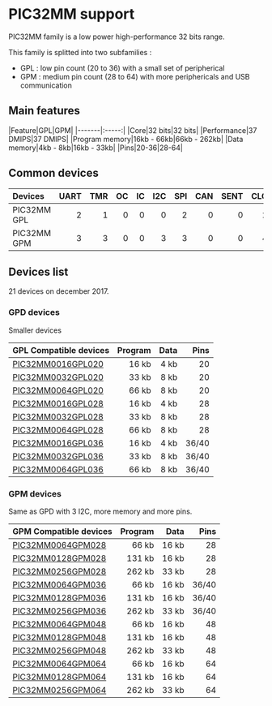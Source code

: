 # PIC32MM support

PIC32MM family is a low power high-performance 32 bits range.

This family is splitted into two subfamilies :

* GPL : low pin count (20 to 36) with a small set of peripherical
* GPM : medium pin count (28 to 64) with more periphericals and USB communication

## Main features

|Feature|GPL|GPM|
|-------|:-----:|
|Core|32 bits|32 bits|
|Performance|37 DMIPS|37 DMIPS|
|Program memory|16kb - 66kb|66kb - 262kb|
|Data memory|4kb - 8kb|16kb - 33kb|
|Pins|20-36|28-64|

## Common devices

|Devices    |UART|TMR |OC  |IC  |I2C |SPI |CAN |SENT|CLC |QEI |PWM |MCCP|SCCP|
|:----------|---:|---:|---:|---:|---:|---:|---:|---:|---:|---:|---:|---:|---:|
|PIC32MM GPL|   2|   1|   0|   0|   0|   2|   0|   0|   2|   0|   0|   1|   2|
|PIC32MM GPM|   3|   3|   0|   0|   3|   3|   0|   0|   4|   0|   0|   3|   6|

## Devices list

21 devices on december 2017.

### GPD devices

Smaller devices

|GPL Compatible devices|Program|Data|Pins|
|---------|--:|--:|--:|
|[PIC32MM0016GPL020](http://microchip.com/wwwproducts/en/PIC32MM0016GPL020)|16 kb| 4 kb|20|
|[PIC32MM0032GPL020](http://microchip.com/wwwproducts/en/PIC32MM0032GPL020)|33 kb| 8 kb|20|
|[PIC32MM0064GPL020](http://microchip.com/wwwproducts/en/PIC32MM0064GPL020)|66 kb| 8 kb|20|
|[PIC32MM0016GPL028](http://microchip.com/wwwproducts/en/PIC32MM0016GPL028)|16 kb| 4 kb|28|
|[PIC32MM0032GPL028](http://microchip.com/wwwproducts/en/PIC32MM0032GPL028)|33 kb| 8 kb|28|
|[PIC32MM0064GPL028](http://microchip.com/wwwproducts/en/PIC32MM0064GPL028)|66 kb| 8 kb|28|
|[PIC32MM0016GPL036](http://microchip.com/wwwproducts/en/PIC32MM0016GPL036)|16 kb| 4 kb|36/40|
|[PIC32MM0032GPL036](http://microchip.com/wwwproducts/en/PIC32MM0032GPL036)|33 kb| 8 kb|36/40|
|[PIC32MM0064GPL036](http://microchip.com/wwwproducts/en/PIC32MM0064GPL036)|66 kb| 8 kb|36/40|

### GPM devices

Same as GPD with 3 I2C, more memory and more pins.

|GPM Compatible devices|Program|Data|Pins|
|---------|--:|--:|--:|
|[PIC32MM0064GPM028](http://microchip.com/wwwproducts/en/PIC32MM0064GPM028)| 66 kb| 16 kb|28|
|[PIC32MM0128GPM028](http://microchip.com/wwwproducts/en/PIC32MM0128GPM028)|131 kb| 16 kb|28|
|[PIC32MM0256GPM028](http://microchip.com/wwwproducts/en/PIC32MM0256GPM028)|262 kb| 33 kb|28|
|[PIC32MM0064GPM036](http://microchip.com/wwwproducts/en/PIC32MM0064GPM036)| 66 kb| 16 kb|36/40|
|[PIC32MM0128GPM036](http://microchip.com/wwwproducts/en/PIC32MM0128GPM036)|131 kb| 16 kb|36/40|
|[PIC32MM0256GPM036](http://microchip.com/wwwproducts/en/PIC32MM0256GPM036)|262 kb| 33 kb|36/40|
|[PIC32MM0064GPM048](http://microchip.com/wwwproducts/en/PIC32MM0064GPM048)| 66 kb| 16 kb|48|
|[PIC32MM0128GPM048](http://microchip.com/wwwproducts/en/PIC32MM0128GPM048)|131 kb| 16 kb|48|
|[PIC32MM0256GPM048](http://microchip.com/wwwproducts/en/PIC32MM0256GPM048)|262 kb| 33 kb|48|
|[PIC32MM0064GPM064](http://microchip.com/wwwproducts/en/PIC32MM0064GPM064)| 66 kb| 16 kb|64|
|[PIC32MM0128GPM064](http://microchip.com/wwwproducts/en/PIC32MM0128GPM064)|131 kb| 16 kb|64|
|[PIC32MM0256GPM064](http://microchip.com/wwwproducts/en/PIC32MM0256GPM064)|262 kb| 33 kb|64|
